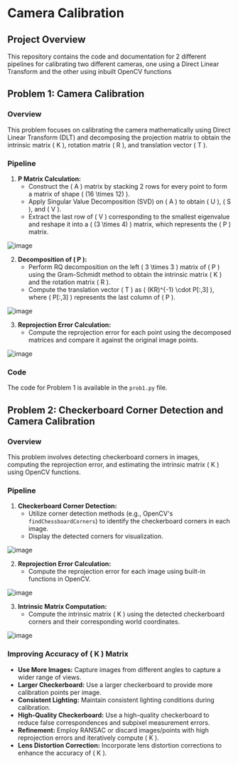 # Camera Calibration

## Project Overview
This repository contains the code and documentation for 2 different pipelines for calibrating two different cameras, one using a Direct Linear Transform and the other using inbuilt OpenCV functions

## Problem 1: Camera Calibration

### Overview

This problem focuses on calibrating the camera mathematically using Direct Linear Transform (DLT) and decomposing the projection matrix to obtain the intrinsic matrix \( K \), rotation matrix \( R \), and translation vector \( T \).

### Pipeline

1. **P Matrix Calculation:**
   - Construct the \( A \) matrix by stacking 2 rows for every point to form a matrix of shape \( (16 \times 12) \).
   - Apply Singular Value Decomposition (SVD) on \( A \) to obtain \( U \), \( S \), and \( V \).
   - Extract the last row of \( V \) corresponding to the smallest eigenvalue and reshape it into a \( (3 \times 4) \) matrix, which represents the \( P \) matrix.

![image](https://github.com/Shyam-pi/Camera-Calibration/assets/57116285/cfc11146-380b-4f9b-99f1-ecec10d0ac64)


2. **Decomposition of \( P \):**
   - Perform RQ decomposition on the left \( 3 \times 3 \) matrix of \( P \) using the Gram-Schmidt method to obtain the intrinsic matrix \( K \) and the rotation matrix \( R \).
   - Compute the translation vector \( T \) as \( (KR)^{-1} \cdot P[:,3] \), where \( P[:,3] \) represents the last column of \( P \).
  
![image](https://github.com/Shyam-pi/Camera-Calibration/assets/57116285/edb58409-9a28-4040-9d5f-e5e4553e360d)

3. **Reprojection Error Calculation:**
   - Compute the reprojection error for each point using the decomposed matrices and compare it against the original image points.

![image](https://github.com/Shyam-pi/Camera-Calibration/assets/57116285/02bb8e3a-e72f-406b-a089-e49df8e175ea)


### Code

The code for Problem 1 is available in the `prob1.py` file.

## Problem 2: Checkerboard Corner Detection and Camera Calibration

### Overview

This problem involves detecting checkerboard corners in images, computing the reprojection error, and estimating the intrinsic matrix \( K \) using OpenCV functions.

### Pipeline

1. **Checkerboard Corner Detection:**
   - Utilize corner detection methods (e.g., OpenCV's `findChessboardCorners`) to identify the checkerboard corners in each image.
   - Display the detected corners for visualization.

![image](https://github.com/Shyam-pi/Camera-Calibration/assets/57116285/80b452ed-2e64-43b4-9a4c-22f06db92113)


2. **Reprojection Error Calculation:**
   - Compute the reprojection error for each image using built-in functions in OpenCV.

![image](https://github.com/Shyam-pi/Camera-Calibration/assets/57116285/016142ac-9520-4b77-a987-d2129a4de647)

   
3. **Intrinsic Matrix Computation:**
   - Compute the intrinsic matrix \( K \) using the detected checkerboard corners and their corresponding world coordinates.
  
![image](https://github.com/Shyam-pi/Camera-Calibration/assets/57116285/8800759b-1c88-4581-b351-290e893b74cc)


### Improving Accuracy of \( K \) Matrix

- **Use More Images:** Capture images from different angles to capture a wider range of views.
- **Larger Checkerboard:** Use a larger checkerboard to provide more calibration points per image.
- **Consistent Lighting:** Maintain consistent lighting conditions during calibration.
- **High-Quality Checkerboard:** Use a high-quality checkerboard to reduce false correspondences and subpixel measurement errors.
- **Refinement:** Employ RANSAC or discard images/points with high reprojection errors and iteratively compute \( K \).
- **Lens Distortion Correction:** Incorporate lens distortion corrections to enhance the accuracy of \( K \).
